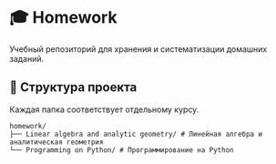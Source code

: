 # 🎓 Homework
Учебный репозиторий для хранения и систематизации домашних заданий.
##  📂 Структура проекта
Каждая папка соответствует отдельному курсу.
```
homework/
├── Linear algebra and analytic geometry/ # Линейная алгебра и аналитическая геометрия
└── Programming on Python/ # Программирование на Python
```
